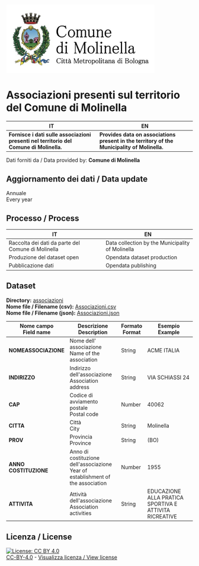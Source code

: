 <img src="../assets/images/Logo Molinella.jpg" alt="Comune Molinella" data-canonical-src="../assets/images/Logo Molinella.jpg" width="400" />

# Associazioni presenti sul territorio del Comune di Molinella

| IT|EN|
|-|-|
|**Fornisce i dati sulle associazioni presenti nel territorio del Comune di Molinella.**<br>|**Provides data on associations present in the territory of the Municipality of Molinella.**<br>

Dati forniti da / Data provided by: **Comune di Molinella**<br>

## Aggiornamento dei dati / Data update

Annuale<br>
Every year

## Processo / Process

| IT|EN|
|-|-|
|Raccolta dei dati da parte del Comune di Molinella|Data collection by the Municipality of Molinella|
|Produzione del dataset open|Opendata dataset production|
|Pubblicazione dati|Opendata publishing|

## Dataset

**Directory:**  [associazioni](../data/associazioni/)<br>
**Nome file / Filename (csv):** [Associazioni.csv](../data/associazioni/Associazioni.csv)<br>
**Nome file / Filename (json):** [Associazioni.json](../data/associazioni/Associazioni.json)<br>

|Nome campo<br>Field name|Descrizione<br>Description|Formato<br>Format|Esempio<br>Example|
|-|-|-|-|
|**NOMEASSOCIAZIONE**|Nome dell' associazione<br>Name of the association<br>|String|ACME ITALIA|
|**INDIRIZZO**|Indirizzo dell'associazione<br>Association address|String|VIA SCHIASSI  24|
|**CAP**|Codice di avviamento postale<br>Postal code|Number|40062|
|**CITTA**|Città<br>City|String|Molinella|
|**PROV**|Provincia<br>Province|String|(BO)|
|**ANNO COSTITUZIONE**|Anno di costituzione dell'associazione<br>Year of establishment of the association|Number|1955|
|**ATTIVITA**|Attività dell'associazione<br>Association activities|String|EDUCAZIONE ALLA PRATICA SPORTIVA E ATTIVITA RICREATIVE|

## Licenza / License

[![License: CC BY 4.0](https://img.shields.io/badge/License-CC_BY_4.0-lightgrey.svg)](https://creativecommons.org/licenses/by/4.0/)<br>
[CC-BY-4.0](https://creativecommons.org/licenses/by/4.0/deed.it) - [Visualizza licenza / View license](https://github.com/ComuneMolinella/opendata/blob/main/LICENSE.txt)

